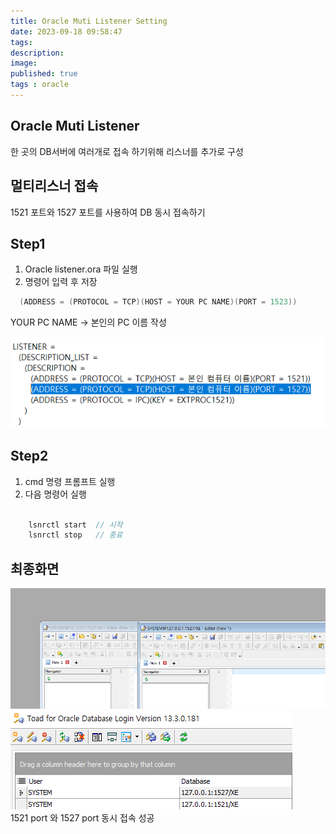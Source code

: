 ```yaml
---
title: Oracle Muti Listener Setting
date: 2023-09-18 09:58:47 
tags: 
description:
image: 
published: true
tags : oracle
---
```


## Oracle Muti Listener
한 곳의 DB서버에 여러개로 접속 하기위해 리스너를 추가로 구성
<br>


## 멀티리스너 접속
1521 포트와 1527 포트를 사용하여 DB 동시 접속하기<br>


## Step1 

1.   Oracle listener.ora 파일 실행<br>
2.   명령어 입력 후 저장<br>

```cs
  (ADDRESS = (PROTOCOL = TCP)(HOST = YOUR PC NAME)(PORT = 1523))
```
YOUR PC NAME -> 본인의 PC 이름 작성

![test](https://github.com/inroad8386/inroad8386.github.io/blob/main/assets/img/port.PNG?raw=true)


## Step2
1.  cmd 명령 프롬프트 실행<br>
2.  다음 명령어 실행<br><br>

```cs
    lsnrctl start  // 시작  
    lsnrctl stop   // 종료

```



## 최종화면

![test](https://github.com/inroad8386/inroad8386.github.io/blob/main/assets/img/muti.PNG?raw=true)
![test](https://github.com/inroad8386/inroad8386.github.io/blob/main/assets/img/muti2.PNG?raw=true)
<br>
1521 port 와 1527 port 동시 접속 성공
